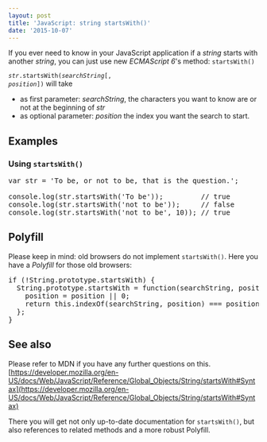 ```yaml
---
layout: post
title: 'JavaScript: string startsWith()'
date: '2015-10-07'
---
```


If you ever need to know in your JavaScript application if a _string_ starts with another _string_, you can just use new _ECMAScript 6_'s method: `startsWith()`

<code><var>str</var>.startsWith(<var>searchString</var>[, <var>position</var>])</code> will take
- as first parameter: <var>searchString</var>, the characters you want to know are or not at the beginning of <var>str</var>
- as optional parameter: <var>position</var> the index you want the search to start.

<h2 id="Examples">Examples</h2>
<h3 id="Using_startsWith()">Using <code>startsWith()</code></h3>

<pre class="brush: js">
var str = 'To be, or not to be, that is the question.';

console.log(str.startsWith('To be'));         // true
console.log(str.startsWith('not to be'));     // false
console.log(str.startsWith('not to be', 10)); // true
</pre>

<h2 id="Polyfill">Polyfill</h2>

Please keep in mind: old browsers do not implement `startsWith()`. Here you have a _Polyfill_ for those old browsers:
<pre class="brush: js">
if (!String.prototype.startsWith) {
&nbsp; String.prototype.startsWith = function(searchString, position) {
&nbsp;&nbsp;&nbsp; position = position || 0;
&nbsp;&nbsp;&nbsp; return this.indexOf(searchString, position) === position;
&nbsp; };
}
</pre>

<h2 id="See_Also">See also</h2>

Please refer to MDN if you have any further questions on this. <br /> [https://developer.mozilla.org/en-US/docs/Web/JavaScript/Reference/Global_Objects/String/startsWith#Syntax](https://developer.mozilla.org/en-US/docs/Web/JavaScript/Reference/Global_Objects/String/startsWith#Syntax)

There you will get not only up-to-date documentation for `startsWith()`, but also references to related methods and a more robust Polyfill.

